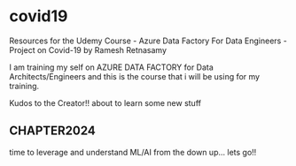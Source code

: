 # covid19
Resources for the Udemy Course - Azure Data Factory For Data Engineers - Project on Covid-19 by Ramesh Retnasamy

I am training my self on AZURE DATA FACTORY for Data Architects/Engineers and this is the course that i will be using for my training.

Kudos to the Creator!! about to learn some new stuff

## CHAPTER2024
time to leverage and understand ML/AI from the down up...
lets go!!
